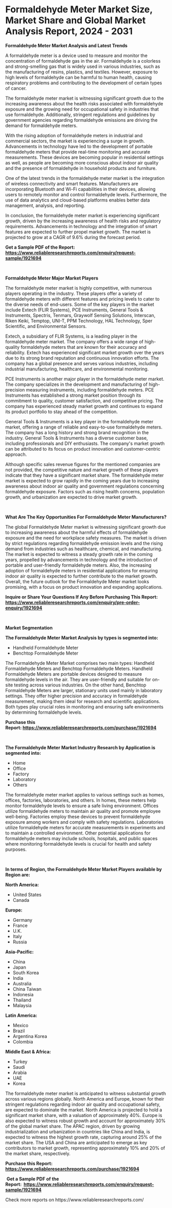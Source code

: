 <p><h1>Formaldehyde Meter Market Size, Market Share and Global Market Analysis Report, 2024 - 2031</h1></p><p><strong>Formaldehyde Meter Market Analysis and Latest Trends</strong></p>
<p><p>A formaldehyde meter is a device used to measure and monitor the concentration of formaldehyde gas in the air. Formaldehyde is a colorless and strong-smelling gas that is widely used in various industries, such as the manufacturing of resins, plastics, and textiles. However, exposure to high levels of formaldehyde can be harmful to human health, causing respiratory problems and contributing to the development of certain types of cancer.</p><p>The formaldehyde meter market is witnessing significant growth due to the increasing awareness about the health risks associated with formaldehyde exposure and the growing need for occupational safety in industries that use formaldehyde. Additionally, stringent regulations and guidelines by government agencies regarding formaldehyde emissions are driving the demand for formaldehyde meters.</p><p>With the rising adoption of formaldehyde meters in industrial and commercial sectors, the market is experiencing a surge in growth. Advancements in technology have led to the development of portable formaldehyde meters that provide real-time monitoring and accurate measurements. These devices are becoming popular in residential settings as well, as people are becoming more conscious about indoor air quality and the presence of formaldehyde in household products and furniture.</p><p>One of the latest trends in the formaldehyde meter market is the integration of wireless connectivity and smart features. Manufacturers are incorporating Bluetooth and Wi-Fi capabilities in their devices, allowing users to remotely monitor and control formaldehyde levels. Furthermore, the use of data analytics and cloud-based platforms enables better data management, analysis, and reporting.</p><p>In conclusion, the formaldehyde meter market is experiencing significant growth, driven by the increasing awareness of health risks and regulatory requirements. Advancements in technology and the integration of smart features are expected to further propel market growth. The market is projected to grow at a CAGR of 9.6% during the forecast period.</p></p>
<p><strong>Get a Sample PDF of the Report:&nbsp; <a href="https://www.reliableresearchreports.com/enquiry/request-sample/1921694">https://www.reliableresearchreports.com/enquiry/request-sample/1921694</a></strong></p>
<p>&nbsp;</p>
<p><strong>Formaldehyde Meter Major Market Players</strong></p>
<p><p>The formaldehyde meter market is highly competitive, with numerous players operating in the industry. These players offer a variety of formaldehyde meters with different features and pricing levels to cater to the diverse needs of end-users. Some of the key players in the market include Extech (FLIR Systems), PCE Instruments, General Tools & Instruments, Spectris, Tenmars, Graywolf Sensing Solutions, Interscan, Riken Keiki, Temptop, UNI-T, PPM Technology, HAL Technology, Sper Scientific, and Environmental Sensors.</p><p>Extech, a subsidiary of FLIR Systems, is a leading player in the formaldehyde meter market. The company offers a wide range of high-quality formaldehyde meters that are known for their accuracy and reliability. Extech has experienced significant market growth over the years due to its strong brand reputation and continuous innovation efforts. The company has a global presence and serves various industries, including industrial manufacturing, healthcare, and environmental monitoring. </p><p>PCE Instruments is another major player in the formaldehyde meter market. The company specializes in the development and manufacturing of high-precision measuring instruments, including formaldehyde meters. PCE Instruments has established a strong market position through its commitment to quality, customer satisfaction, and competitive pricing. The company has experienced steady market growth and continues to expand its product portfolio to stay ahead of the competition.</p><p>General Tools & Instruments is a key player in the formaldehyde meter market, offering a range of reliable and easy-to-use formaldehyde meters. The company has a long history and strong brand recognition in the industry. General Tools & Instruments has a diverse customer base, including professionals and DIY enthusiasts. The company's market growth can be attributed to its focus on product innovation and customer-centric approach.</p><p>Although specific sales revenue figures for the mentioned companies are not provided, the competitive nature and market growth of these players indicate that they have a significant market share. The formaldehyde meter market is expected to grow rapidly in the coming years due to increasing awareness about indoor air quality and government regulations concerning formaldehyde exposure. Factors such as rising health concerns, population growth, and urbanization are expected to drive market growth.</p></p>
<p>&nbsp;</p>
<p><strong>What Are The Key Opportunities For Formaldehyde Meter Manufacturers?</strong></p>
<p><p>The global Formaldehyde Meter market is witnessing significant growth due to increasing awareness about the harmful effects of formaldehyde exposure and the need for workplace safety measures. The market is driven by strict regulations regarding formaldehyde emission levels and the rising demand from industries such as healthcare, chemical, and manufacturing. The market is expected to witness a steady growth rate in the coming years, propelled by advancements in technology and the introduction of portable and user-friendly formaldehyde meters. Also, the increasing adoption of formaldehyde meters in residential applications for ensuring indoor air quality is expected to further contribute to the market growth. Overall, the future outlook for the Formaldehyde Meter market looks promising, with a focus on product innovation and expanding applications.</p></p>
<p><strong>Inquire or Share Your Questions If Any Before Purchasing This Report: <a href="https://www.reliableresearchreports.com/enquiry/pre-order-enquiry/1921694">https://www.reliableresearchreports.com/enquiry/pre-order-enquiry/1921694</a></strong></p>
<p>&nbsp;</p>
<p><strong>Market Segmentation</strong></p>
<p><strong>The Formaldehyde Meter Market Analysis by types is segmented into:</strong></p>
<p><ul><li>Handheld Formaldehyde Meter</li><li>Benchtop Formaldehyde Meter</li></ul></p>
<p><p>The Formaldehyde Meter Market comprises two main types: Handheld Formaldehyde Meters and Benchtop Formaldehyde Meters. Handheld Formaldehyde Meters are portable devices designed to measure formaldehyde levels in the air. They are user-friendly and suitable for on-site testing across various industries. On the other hand, Benchtop Formaldehyde Meters are larger, stationary units used mainly in laboratory settings. They offer higher precision and accuracy in formaldehyde measurement, making them ideal for research and scientific applications. Both types play crucial roles in monitoring and ensuring safe environments by determining formaldehyde levels.</p></p>
<p><strong>Purchase this Report:&nbsp;<a href="https://www.reliableresearchreports.com/purchase/1921694">https://www.reliableresearchreports.com/purchase/1921694</a></strong></p>
<p>&nbsp;</p>
<p><strong>The Formaldehyde Meter Market Industry Research by Application is segmented into:</strong></p>
<p><ul><li>Home</li><li>Office</li><li>Factory</li><li>Laboratory</li><li>Others</li></ul></p>
<p><p>The formaldehyde meter market applies to various settings such as homes, offices, factories, laboratories, and others. In homes, these meters help monitor formaldehyde levels to ensure a safe living environment. Offices utilize formaldehyde meters to maintain air quality and promote employee well-being. Factories employ these devices to prevent formaldehyde exposure among workers and comply with safety regulations. Laboratories utilize formaldehyde meters for accurate measurements in experiments and to maintain a controlled environment. Other potential applications for formaldehyde meters may include schools, hospitals, and public spaces where monitoring formaldehyde levels is crucial for health and safety purposes.</p></p>
<p>&nbsp;</p>
<p><strong>In terms of Region, the Formaldehyde Meter Market Players available by Region are:</strong></p>
<p>
    <p> <strong> North America: </strong>
        <ul>
            <li>United States</li>
            <li>Canada</li>
        </ul>
        </p> 
    <p> <strong> Europe: </strong>
        <ul>
            <li>Germany</li>
            <li>France</li>
            <li>U.K.</li>
            <li>Italy</li>
            <li>Russia</li>
        </ul>
        </p> 
    <p> <strong> Asia-Pacific: </strong>
        <ul>
            <li>China</li>
            <li>Japan</li>
            <li>South Korea</li>
            <li>India</li>
            <li>Australia</li>
            <li>China Taiwan</li>
            <li>Indonesia</li>
            <li>Thailand</li>
            <li>Malaysia</li>
        </ul>
        </p> 
    <p> <strong> Latin America: </strong>
        <ul>
            <li>Mexico</li>
            <li>Brazil</li>
            <li>Argentina Korea</li>
            <li>Colombia</li>
        </ul>
        </p> 
    <p> <strong> Middle East & Africa: </strong>
        <ul>
            <li>Turkey</li>
            <li>Saudi</li>
            <li>Arabia</li>
            <li>UAE</li>
            <li>Korea</li>
        </ul>
    </p>
    </p>
<p><p>The formaldehyde meter market is anticipated to witness substantial growth across various regions globally. North America and Europe, known for their stringent regulations regarding indoor air quality and occupational safety, are expected to dominate the market. North America is projected to hold a significant market share, with a valuation of approximately 40%. Europe is also expected to witness robust growth and account for approximately 30% of the global market share. The APAC region, driven by growing industrialization and urbanization in countries like China and India, is expected to witness the highest growth rate, capturing around 25% of the market share. The USA and China are anticipated to emerge as key contributors to market growth, representing approximately 10% and 20% of the market share, respectively.</p></p>
<p><strong>Purchase this Report: <a href="https://www.reliableresearchreports.com/purchase/1921694">https://www.reliableresearchreports.com/purchase/1921694</a></strong></p>
<p>&nbsp;<strong>Get a Sample PDF of the Report:&nbsp;&nbsp;<a href="https://www.reliableresearchreports.com/enquiry/request-sample/1921694">https://www.reliableresearchreports.com/enquiry/request-sample/1921694</a></strong></p>
<p><strong></strong></p>
<p>Check more reports on https://www.reliableresearchreports.com/</p>